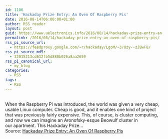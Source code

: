 ```yaml
---
id: 1106
title: 'Hackaday Prize Entry: An Oven Of Raspberry Pis'
date: 2016-08-14T06:00:00+01:00
author: RSS reader
layout: post
guid: https://www.uelectronics.info/2016/08/14/hackaday-prize-entry-an-oven-of-raspberry-pis/
permalink: /2016/08/14/hackaday-prize-entry-an-oven-of-raspberry-pis/
rss_pi_source_url:
  - https://feedproxy.google.com/~r/hackaday/LgoM/~3/Ozy--zJBwF8/
rss_pi_source_md5:
  - 32015213cd612fb5d880b026a8aa2659
rss_pi_canonical_url:
  - my_blog
categories:
  - RSS
tags:
  - RSS
---
```

&#013;  
When the Raspberry Pi was introduced, the world was given a very cheap, usable Linux computer. Cheap is good, and it enables one kind of project that was previously fairly expensive. This, of course, is cluster computing, and now we can imagine an Aronofsky-esque Beowulf cluster in our apartment. This Hackaday Prize…&#013;  
Source: <a href="https://feedproxy.google.com/~r/hackaday/LgoM/~3/Ozy--zJBwF8/" target="_blank">Hackaday Prize Entry: An Oven Of Raspberry Pis</a>